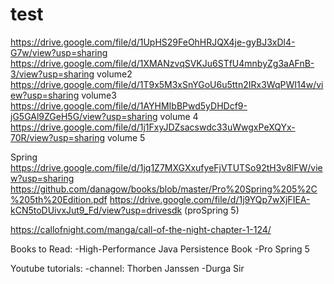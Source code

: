 # test
https://drive.google.com/file/d/1UpHS29FeOhHRJQX4je-gyBJ3xDl4-G7w/view?usp=sharing
https://drive.google.com/file/d/1XMANzvqSVKJu6STfU4mnbyZg3aAFnB-3/view?usp=sharing volume2
https://drive.google.com/file/d/1T9x5M3xSnYGoU6u5ttn2IRx3WqPWI14w/view?usp=sharing volume3
https://drive.google.com/file/d/1AYHMIbBPwd5yDHDcf9-jG5GAl9ZGeH5G/view?usp=sharing volume 4
https://drive.google.com/file/d/1j1FxyJDZsacswdc33uWwgxPeXQYx-70R/view?usp=sharing volume 5

Spring
https://drive.google.com/file/d/1jq1Z7MXGXxufyeFjVTUTSo92tH3v8lFW/view?usp=sharing
https://github.com/danagow/books/blob/master/Pro%20Spring%205%2C%205th%20Edition.pdf
https://drive.google.com/file/d/1j9YQp7wXjFIEA-kCN5toDUivxJut9_Fd/view?usp=drivesdk (proSpring 5)

https://callofnight.com/manga/call-of-the-night-chapter-1-124/






Books to Read:
  -High-Performance Java Persistence Book 
  -Pro Spring 5

Youtube tutorials:
  -channel:  Thorben Janssen
  -Durga Sir
